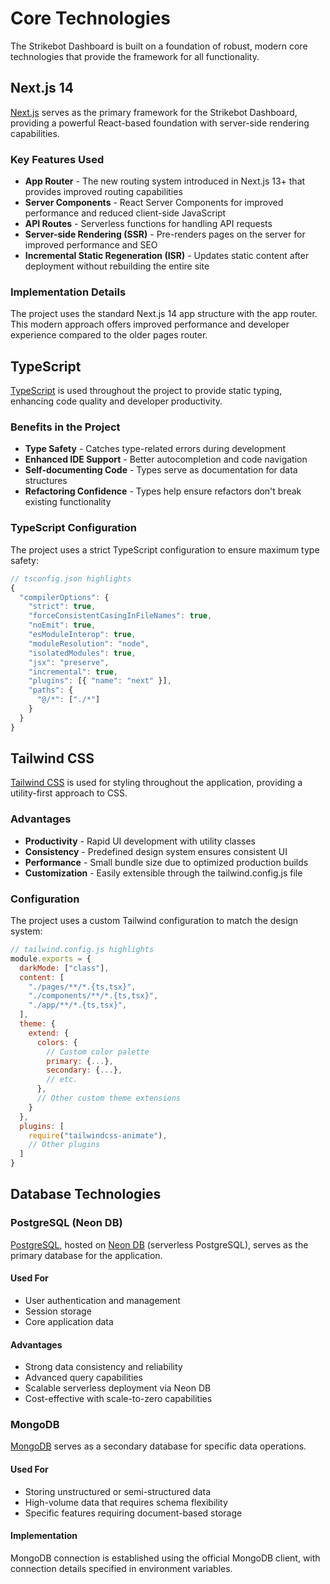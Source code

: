 # Core Technologies

The Strikebot Dashboard is built on a foundation of robust, modern core technologies that provide the framework for all functionality.

## Next.js 14

[Next.js](https://nextjs.org/) serves as the primary framework for the Strikebot Dashboard, providing a powerful React-based foundation with server-side rendering capabilities.

### Key Features Used
- **App Router** - The new routing system introduced in Next.js 13+ that provides improved routing capabilities
- **Server Components** - React Server Components for improved performance and reduced client-side JavaScript
- **API Routes** - Serverless functions for handling API requests
- **Server-side Rendering (SSR)** - Pre-renders pages on the server for improved performance and SEO
- **Incremental Static Regeneration (ISR)** - Updates static content after deployment without rebuilding the entire site

### Implementation Details
The project uses the standard Next.js 14 app structure with the app router. This modern approach offers improved performance and developer experience compared to the older pages router.

## TypeScript

[TypeScript](https://www.typescriptlang.org) is used throughout the project to provide static typing, enhancing code quality and developer productivity.

### Benefits in the Project
- **Type Safety** - Catches type-related errors during development
- **Enhanced IDE Support** - Better autocompletion and code navigation
- **Self-documenting Code** - Types serve as documentation for data structures
- **Refactoring Confidence** - Types help ensure refactors don't break existing functionality

### TypeScript Configuration
The project uses a strict TypeScript configuration to ensure maximum type safety:

```typescript
// tsconfig.json highlights
{
  "compilerOptions": {
    "strict": true,
    "forceConsistentCasingInFileNames": true,
    "noEmit": true,
    "esModuleInterop": true,
    "moduleResolution": "node",
    "isolatedModules": true,
    "jsx": "preserve",
    "incremental": true,
    "plugins": [{ "name": "next" }],
    "paths": {
      "@/*": ["./*"]
    }
  }
}
```

## Tailwind CSS

[Tailwind CSS](https://tailwindcss.com) is used for styling throughout the application, providing a utility-first approach to CSS.

### Advantages
- **Productivity** - Rapid UI development with utility classes
- **Consistency** - Predefined design system ensures consistent UI
- **Performance** - Small bundle size due to optimized production builds
- **Customization** - Easily extensible through the tailwind.config.js file

### Configuration
The project uses a custom Tailwind configuration to match the design system:

```javascript
// tailwind.config.js highlights
module.exports = {
  darkMode: ["class"],
  content: [
    "./pages/**/*.{ts,tsx}",
    "./components/**/*.{ts,tsx}",
    "./app/**/*.{ts,tsx}",
  ],
  theme: {
    extend: {
      colors: {
        // Custom color palette
        primary: {...},
        secondary: {...},
        // etc.
      },
      // Other custom theme extensions
    }
  },
  plugins: [
    require("tailwindcss-animate"),
    // Other plugins
  ]
}
```

## Database Technologies

### PostgreSQL (Neon DB)

[PostgreSQL](https://www.postgresql.org/), hosted on [Neon DB](https://neon.tech/) (serverless PostgreSQL), serves as the primary database for the application.

#### Used For
- User authentication and management
- Session storage
- Core application data

#### Advantages
- Strong data consistency and reliability
- Advanced query capabilities
- Scalable serverless deployment via Neon DB
- Cost-effective with scale-to-zero capabilities

### MongoDB

[MongoDB](https://www.mongodb.com/) serves as a secondary database for specific data operations.

#### Used For
- Storing unstructured or semi-structured data
- High-volume data that requires schema flexibility
- Specific features requiring document-based storage

#### Implementation
MongoDB connection is established using the official MongoDB client, with connection details specified in environment variables.
